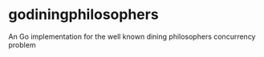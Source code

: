 # godiningphilosophers
An Go implementation for the well known dining philosophers concurrency problem
